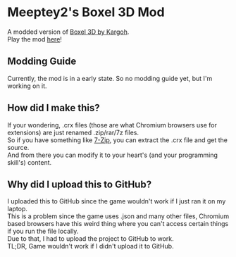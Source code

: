 # Meeptey2's Boxel 3D Mod
A modded version of [Boxel 3D by Kargoh](https://chrome.google.com/webstore/detail/boxel-3d/mjjgmlmpeaikcaajghilhnioimmaibon).    
Play the mod [here](https://meeptey2.github.io/boxel-modded/)!

## Modding Guide
Currently, the mod is in a early state. So no modding guide yet, but I'm working on it.

## How did I make this?
If your wondering, .crx files (those are what Chromium browsers use for extensions) are just renamed .zip/rar/7z files.  
So if you have something like [7-Zip](https://www.7-zip.org/), you can extract the .crx file and get the source.  
And from there you can modify it to your heart's (and your programming skill's) content.

## Why did I upload this to GitHub?
I uploaded this to GitHub since the game wouldn't work if I just ran it on my laptop.   
This is a problem since the game uses .json and many other files, Chromium based browsers have this weird thing where you can't access certain things if you run the file locally.    
Due to that, I had to upload the project to GitHub to work.   
TL;DR, Game wouldn't work if I didn't upload it to GitHub.